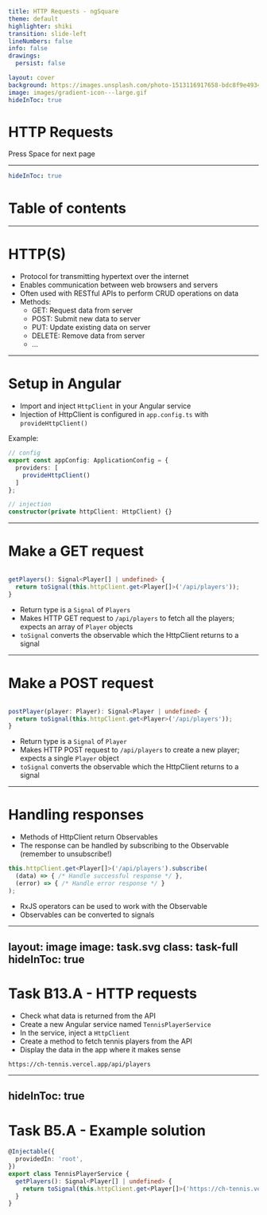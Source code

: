 ```yaml
title: HTTP Requests - ngSquare
theme: default
highlighter: shiki
transition: slide-left
lineNumbers: false
info: false
drawings:
  persist: false

layout: cover
background: https://images.unsplash.com/photo-1513116917658-bdc8f9e49348?q=80&w=2400&auto=format&fit=crop&ixlib=rb-4.0.3&ixid=M3wxMjA3fDB8MHxwaG90by1wYWdlfHx8fGVufDB8fHx8fA%3D%3D
image: images/gradient-icon---large.gif
hideInToc: true
```

# HTTP Requests

<div class="pt-12">
  <span @click="$slidev.nav.next" class="px-2 py-1 rounded cursor-pointer" hover="bg-white bg-opacity-10">
    Press Space for next page <carbon:arrow-right class="inline"/>
  </span>
</div>

<div class="abs-br m-6 flex gap-2">
  <a href="https://github.com/ng-square/slides" target="_blank" alt="GitHub" title="Open in GitHub"
    class="text-xl slidev-icon-btn opacity-50 !border-none !hover:text-white">
    <carbon-logo-github />
  </a>
</div>

---

```yaml
hideInToc: true
```

# Table of contents

<Toc maxDepth="1"></Toc>

---

# HTTP(S)

- Protocol for transmitting hypertext over the internet
- Enables communication between web browsers and servers
- Often used with RESTful APIs to perform CRUD operations on data
- Methods:
  - GET: Request data from server
  - POST: Submit new data to server
  - PUT: Update existing data on server
  - DELETE: Remove data from server
  - ...

---

# Setup in Angular

- Import and inject `HttpClient` in your Angular service
- Injection of HttpClient is configured in `app.config.ts` with `provideHttpClient()`

Example: 

```ts
// config
export const appConfig: ApplicationConfig = {
  providers: [
    provideHttpClient()
  ]
};

// injection
constructor(private httpClient: HttpClient) {}
```


---

# Make a GET request

```ts

getPlayers(): Signal<Player[] | undefined> {
  return toSignal(this.httpClient.get<Player[]>('/api/players'));
} 

```

- Return type is a `Signal` of `Players`
- Makes HTTP GET request to `/api/players` to fetch all the players; expects an array of `Player` objects
- `toSignal` converts the observable which the HttpClient returns to a signal


---

# Make a POST request

```ts

postPlayer(player: Player): Signal<Player | undefined> {
  return toSignal(this.httpClient.get<Player>('/api/players'));
} 

```

- Return type is a `Signal` of `Player` 
- Makes HTTP POST request to `/api/players` to create a new player; expects a single `Player` object
- `toSignal` converts the observable which the HttpClient returns to a signal


---

# Handling responses

- Methods of HttpClient return Observables
- The response can be handled by subscribing to the Observable (remember to unsubscribe!) 

```ts
this.httpClient.get<Player[]>('/api/players').subscribe(
  (data) => { /* Handle successful response */ },
  (error) => { /* Handle error response */ }
);
```

- RxJS operators can be used to work with the Observable
- Observables can be converted to signals

---
layout: image
image: task.svg
class: task-full
hideInToc: true
---

# Task B13.A - HTTP requests

- Check what data is returned from the API
- Create a new Angular service named `TennisPlayerService`
- In the service, inject a `HttpClient`
- Create a method to fetch tennis players from the API
- Display the data in the app where it makes sense

`https://ch-tennis.vercel.app/api/players`

--- 
hideInToc: true
---

# Task B5.A - Example solution

```typescript
@Injectable({
  providedIn: 'root',
})
export class TennisPlayerService {
  getPlayers(): Signal<Player[] | undefined> {
    return toSignal(this.httpClient.get<Player[]>('https://ch-tennis.vercel.app/api/players'));
  } 
}
```
